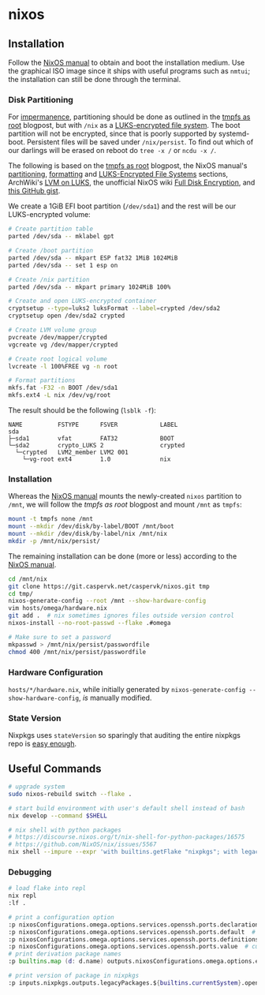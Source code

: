 # nixos

## Installation
Follow the [NixOS manual](https://nixos.org/manual/nixos/stable/index.html#ch-installation) to obtain and boot
the installation medium. Use the graphical ISO image since it ships with useful programs such as `nmtui`; the
installation can still be done through the terminal.

### Disk Partitioning
For [impermanence](https://nixos.wiki/wiki/Impermanence), partitioning should be done as outlined in the [tmpfs
as root](https://elis.nu/blog/2020/05/nixos-tmpfs-as-root/) blogpost, but with `/nix` as a [LUKS-encrypted file
system](https://nixos.org/manual/nixos/stable/index.html#sec-luks-file-systems). The boot partition will not be
encrypted, since that is poorly supported by systemd-boot. Persistent files will be saved under `/nix/persist`. To
find out which of our darlings will be erased on reboot do `tree -x /` or `ncdu -x /`.

The following is based on the [tmpfs as root](https://elis.nu/blog/2020/05/nixos-tmpfs-as-root/) blogpost, the NixOS
manual's [partitioning](https://nixos.org/manual/nixos/stable/index.html#sec-installation-manual-partitioning),
[formatting](https://nixos.orgmanual/nixos/stable/index.html#sec-installation-manual-partitioning-formatting) and
[LUKS-Encrypted File Systems](https://nixos.org/manual/nixos/stable/index.html#sec-luks-file-systems) sections,
ArchWiki's [LVM on LUKS](https://wiki.archlinux.org/title/Dm-crypt/Encrypting_an_entire_system#LVM_on_LUKS),
the unofficial NixOS wiki [Full Disk Encryption](https://nixos.wiki/wiki/Full_Disk_Encryption), and [this GitHub
gist](https://gist.github.com/martijnvermaat/76f2e24d0239470dd71050358b4d5134).

We create a 1GiB EFI boot partition (`/dev/sda1`) and the rest will be our LUKS-encrypted volume:
```bash
# Create partition table
parted /dev/sda -- mklabel gpt

# Create /boot partition
parted /dev/sda -- mkpart ESP fat32 1MiB 1024MiB
parted /dev/sda -- set 1 esp on

# Create /nix partition
parted /dev/sda -- mkpart primary 1024MiB 100%

# Create and open LUKS-encrypted container
cryptsetup --type=luks2 luksFormat --label=crypted /dev/sda2
cryptsetup open /dev/sda2 crypted

# Create LVM volume group
pvcreate /dev/mapper/crypted
vgcreate vg /dev/mapper/crypted

# Create root logical volume
lvcreate -l 100%FREE vg -n root

# Format partitions
mkfs.fat -F32 -n BOOT /dev/sda1
mkfs.ext4 -L nix /dev/vg/root
```

The result should be the following (`lsblk -f`):
```text
NAME          FSTYPE      FSVER            LABEL
sda
├─sda1        vfat        FAT32            BOOT
└─sda2        crypto_LUKS 2                crypted
  └─crypted   LVM2_member LVM2 001
    └─vg-root ext4        1.0              nix
```

### Installation
Whereas the [NixOS manual](https://nixos.org/manual/nixos/stable/index.html#sec-installation-manual-installing) mounts
the newly-created `nixos` partition to `/mnt`, we will follow the _tmpfs as root_ blogpost and mount `/mnt` as `tmpfs`:
```bash
mount -t tmpfs none /mnt
mount --mkdir /dev/disk/by-label/BOOT /mnt/boot
mount --mkdir /dev/disk/by-label/nix /mnt/nix
mkdir -p /mnt/nix/persist/
```

The remaining installation can be done (more or less) according to the [NixOS
manual](https://nixos.org/manual/nixos/stable/index.html#sec-installation-manual-installing).
```bash
cd /mnt/nix
git clone https://git.caspervk.net/caspervk/nixos.git tmp
cd tmp/
nixos-generate-config --root /mnt --show-hardware-config
vim hosts/omega/hardware.nix
git add .  # nix sometimes ignores files outside version control
nixos-install --no-root-passwd --flake .#omega

# Make sure to set a password
mkpasswd > /mnt/nix/persist/passwordfile
chmod 400 /mnt/nix/persist/passwordfile
```

### Hardware Configuration
`hosts/*/hardware.nix`, while initially generated by `nixos-generate-config --show-hardware-config`, _is_ manually
modified.

### State Version
Nixpkgs uses `stateVersion` so sparingly that auditing the entire nixpkgs repo is [easy
enough](https://sourcegraph.com/search?q=context%3Aglobal+repo%3A%5Egithub%5C.com%3FNixOS%2Fnixpkgs%24++lang%3ANix+stateVersion+AND+23.11).


## Useful Commands
```bash
# upgrade system
sudo nixos-rebuild switch --flake .

# start build environment with user's default shell instead of bash
nix develop --command $SHELL

# nix shell with python packages
# https://discourse.nixos.org/t/nix-shell-for-python-packages/16575
# https://github.com/NixOS/nix/issues/5567
nix shell --impure --expr 'with builtins.getFlake "nixpkgs"; with legacyPackages.${builtins.currentSystem}; python3.withPackages (ps: with ps; [ numpy ])'
```

### Debugging
```nix
# load flake into repl
nix repl
:lf .

# print a configuration option
:p nixosConfigurations.omega.options.services.openssh.ports.declarationPositions  # declaration
:p nixosConfigurations.omega.options.services.openssh.ports.default  # declaration default
:p nixosConfigurations.omega.options.services.openssh.ports.definitionsWithLocations  # overwrites
:p nixosConfigurations.omega.options.services.openssh.ports.value  # current value
# print derivation package names
:p builtins.map (d: d.name) outputs.nixosConfigurations.omega.options.environment.systemPackages.value

# print version of package in nixpkgs
:p inputs.nixpkgs.outputs.legacyPackages.${builtins.currentSystem}.openssh.version
```

